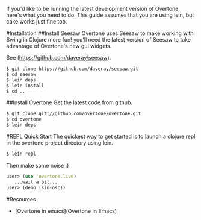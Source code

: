If you'd like to be running the latest development version of Overtone, here's what you need to do.
This guide assumes that you are using lein, but cake works just fine too.

#Installation
##Install Seesaw
Overtone uses Seesaw to make working with Swing in Clojure more fun! you'll need the latest version of Seesaw to take advantage of Overtone's new gui widgets.

See (https://github.com/daveray/seesaw).

```sh
$ git clone https://github.com/daveray/seesaw.git
$ cd seesaw
$ lein deps
$ lein install
$ cd ..
```

##Install Overtone
Get the latest code from github.

```sh
$ git clone git://github.com/overtone/overtone.git
$ cd overtone
$ lein deps
```

#REPL Quick Start
The quickest way to get started is to launch a clojure repl in the overtone project directory using lein.
```sh
$ lein repl
```

Then make some noise :)
```clj
user> (use 'overtone.live)
   ...wait a bit...
user> (demo (sin-osc))
```

#Resources
* [Overtone in emacs](Overtone In Emacs)
